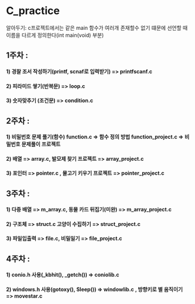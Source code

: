 # C_practice

알아두기: c프로젝트에서는 같은 main 함수가 여러개 존재할수 없기 떄문에 선언할 때 이름을 다르게 정의한다(int main(void) 부분)

## 1주차 : 
#### 1) 경찰 조서 작성하기(printf, scnaf로 입력받기) => printfscanf.c
#### 2) 피라미드 쌓기(반복문) => loop.c
#### 3) 숫자맞추기 (조건문) => condition.c

##

## 2주차 :
#### 1) 비밀번호 문제 풀기(함수)  function.c => 함수 정의 방법 function_project.c => 비밀번호 문제풀이 프로젝트
#### 2) 배열 => array.c, 발모제 찾기 프로젝트 => array_project.c
#### 3) 포인터 => pointer.c , 물고기 키우기 프로젝트 => pointer_project.c

##

## 3주차 :
#### 1) 다중 배열 => m_array.c, 동물 카드 뒤집기(미완) => m_array_project.c
#### 2) 구조체 => struct.c 고양이 수집하기 => struct_project.c
#### 3) 파일입출력 => file.c, 비밀일기 => file_project.c

## 

## 4주차 :
#### 1) conio.h 사용(_kbhit(), _getch()) => coniolib.c
#### 2) windows.h 사용(gotoxy(), Sleep()) => windowlib.c , 방향키로 별 움직이기 => movestar.c


